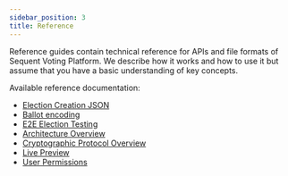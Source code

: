 ```yaml
---
sidebar_position: 3
title: Reference
---
```


Reference guides contain technical reference for APIs and file formats of
Sequent Voting Platform. We describe how it works and how to use it but assume
that you have a basic understanding of key concepts.

Available reference documentation:
- [Election Creation JSON](election-creation-json.md)
- [Ballot encoding](ballot-encoding.md)
- [E2E Election Testing](./testing/)
- [Architecture Overview](./arch-overview/assets/2022-04-10-arch-1.pdf)
- [Cryptographic Protocol Overview](./crypto-protocol/assets/2021-03-19-proto-1.pdf)
- [Live Preview](live-preview.md)
- [User Permissions](user-permissions.md)
